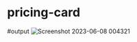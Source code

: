 # pricing-card

#output
![Screenshot 2023-06-08 004321](https://github.com/123shahan/pricing-card/assets/102419339/91b0cec7-38ec-4ae0-9188-0824f34ead20)
